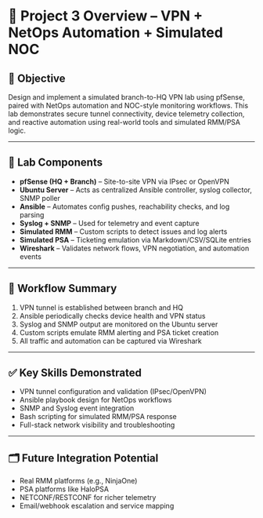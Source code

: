 # 🧪 Project 3 Overview – VPN + NetOps Automation + Simulated NOC

## 🎯 Objective
Design and implement a simulated branch-to-HQ VPN lab using pfSense, paired with NetOps automation and NOC-style monitoring workflows. This lab demonstrates secure tunnel connectivity, device telemetry collection, and reactive automation using real-world tools and simulated RMM/PSA logic.

---

## 🧱 Lab Components
- **pfSense (HQ + Branch)** – Site-to-site VPN via IPsec or OpenVPN
- **Ubuntu Server** – Acts as centralized Ansible controller, syslog collector, SNMP poller
- **Ansible** – Automates config pushes, reachability checks, and log parsing
- **Syslog + SNMP** – Used for telemetry and event capture
- **Simulated RMM** – Custom scripts to detect issues and log alerts
- **Simulated PSA** – Ticketing emulation via Markdown/CSV/SQLite entries
- **Wireshark** – Validates network flows, VPN negotiation, and automation events

---

## 🔄 Workflow Summary
1. VPN tunnel is established between branch and HQ
2. Ansible periodically checks device health and VPN status
3. Syslog and SNMP output are monitored on the Ubuntu server
4. Custom scripts emulate RMM alerting and PSA ticket creation
5. All traffic and automation can be captured via Wireshark

---

## ✅ Key Skills Demonstrated
- VPN tunnel configuration and validation (IPsec/OpenVPN)
- Ansible playbook design for NetOps workflows
- SNMP and Syslog event integration
- Bash scripting for simulated RMM/PSA response
- Full-stack network visibility and troubleshooting

---

## 🗂️ Future Integration Potential
- Real RMM platforms (e.g., NinjaOne)
- PSA platforms like HaloPSA
- NETCONF/RESTCONF for richer telemetry
- Email/webhook escalation and service mapping

